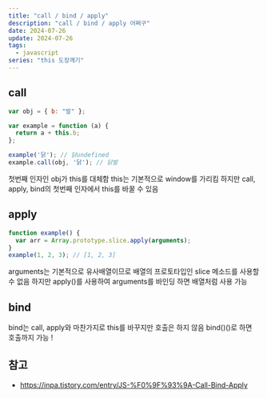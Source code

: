 ```yaml
---
title: "call / bind / apply"
description: "call / bind / apply 어쩌구"
date: 2024-07-26
update: 2024-07-26
tags:
  - javascript
series: "this 도장깨기"
---
```



## call

```js
var obj = { b: "발" };

var example = function (a) {
  return a + this.b;
};

example('닭'); // 닭undefined
example.call(obj, '닭'); // 닭발
```

첫번째 인자인 obj가 this를 대체함
this는 기본적으로 window를 가리킴
하지만 call, apply, bind의 첫번째 인자에서 this를 바꿀 수 있음

## apply

```js
function example() {
  var arr = Array.prototype.slice.apply(arguments);
}
example(1, 2, 3); // [1, 2, 3]
```

arguments는 기본적으로 유사배열이므로 배열의 프로토타입인 slice 메소드를 사용할 수 없음
하지만 apply()를 사용하여 arguments를 바인딩 하면 배열처럼 사용 가능

## bind

bind는 call, apply와 마찬가지로 this를 바꾸지만 호출은 하지 않음
bind()()로 하면 호출까지 가능 !


## 참고

- https://inpa.tistory.com/entry/JS-%F0%9F%93%9A-Call-Bind-Apply